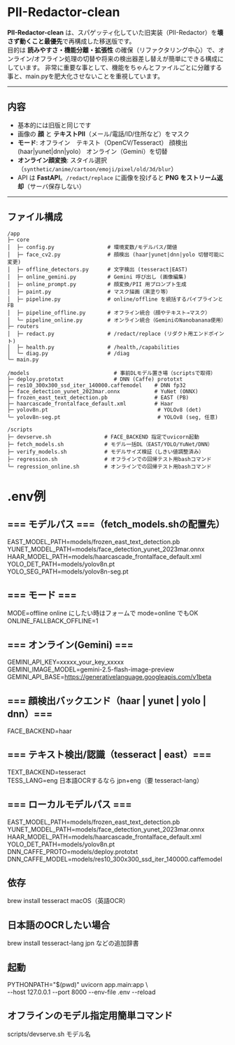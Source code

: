 # PII-Redactor-clean

**PII-Redactor-clean** は、スパゲッティ化していた旧実装（PII-Redactor）を**壊さず動くこと最優先**で再構成した移送版です。  
目的は **読みやすさ・機能分離・拡張性** の確保（リファクタリング中心）で、オンライン/オフライン処理の切替や将来の検出器差し替えが簡単にできる構成にしています。
非常に重要な事として、機能をちゃんとファイルごとに分離する事と、main.pyを肥大化させないことを重視しています。

---

## 内容
- 基本的には旧版と同じです
- 画像の **顔** と **テキストPII**（メール/電話/ID/住所など）をマスク
- **モード**: オフライン　テキスト（OpenCV/Tesseract） 顔検出 (haar|yunet|dnn|yolo） オンライン（Gemini）を切替
- **オンライン顔変換**: スタイル選択（`synthetic/anime/cartoon/emoji/pixel/old/3d/blur`）
- API は **FastAPI**。`/redact/replace` に画像を投げると **PNG をストリーム返却**（サーバ保存しない）

---

## ファイル構成

<!-- FILE TREE START -->
```text
/app
├─ core
│  ├─ config.py                 # 環境変数/モデルパス/閾値
│  ├─ face_cv2.py               # 顔検出 (haar|yunet|dnn|yolo 切替可能に変更)
│  ├─ offline_detectors.py      # 文字検出 (tesseract|EAST)
│  ├─ online_gemini.py          # Gemini 呼び出し (画像編集)
│  ├─ online_prompt.py          # 顔変換/PII 用プロンプト生成
│  ├─ paint.py                  # マスク描画（黒塗り等）
│  ├─ pipeline.py               # online/offline を統括するパイプラインとFB
│  ├─ pipeline_offline.py       # オフライン統合（顔やテキスト→マスク）
│  └─ pipeline_online.py        # オンライン統合（GeminiのNanobanana使用）
├─ routers
│  ├─ redact.py                 # /redact/replace (リダクト用エンドポイント)
│  ├─ health.py                 # /health,/capabilities
│  └─ diag.py                   # /diag 
└─ main.py

/models                           # 事前DLモデル置き場（scriptsで取得）
├─ deploy.prototxt                # DNN (Caffe) prototxt
├─ res10_300x300_ssd_iter_140000.caffemodel    # DNN fp32
├─ face_detection_yunet_2023mar.onnx           # YuNet (ONNX)
├─ frozen_east_text_detection.pb               # EAST (PB)
├─ haarcascade_frontalface_default.xml         # Haar
├─ yolov8n.pt                                   # YOLOv8 (det)
└─ yolov8n-seg.pt                               # YOLOv8 (seg, 任意)

/scripts
├─ devserve.sh                 # FACE_BACKEND 指定でuvicorn起動
├─ fetch_models.sh             # モデル一括DL（EAST/YOLO/YuNet/DNN）
├─ verify_models.sh            # モデルサイズ検証（しきい値調整済み）
├─ regression.sh               # オフラインでの回帰テスト用bashコマンド
└─ regression_online.sh        # オンラインでの回帰テスト用bashコマンド
```

# .env例
## === モデルパス ===（fetch_models.shの配置先）<br>
EAST_MODEL_PATH=models/frozen_east_text_detection.pb <br>
YUNET_MODEL_PATH=models/face_detection_yunet_2023mar.onnx <br>
HAAR_MODEL_PATH=models/haarcascade_frontalface_default.xml <br>
YOLO_DET_PATH=models/yolov8n.pt <br>
YOLO_SEG_PATH=models/yolov8n-seg.pt <br>

## === モード ===
MODE=offline   online にしたい時はフォームで mode=online でもOK <br>
ONLINE_FALLBACK_OFFLINE=1 <br>

## === オンライン(Gemini) ===
GEMINI_API_KEY=xxxxx_your_key_xxxxx <br>
GEMINI_IMAGE_MODEL=gemini-2.5-flash-image-preview <br>
GEMINI_API_BASE=https://generativelanguage.googleapis.com/v1beta <br>

## === 顔検出バックエンド（haar | yunet | yolo | dnn）=== 
FACE_BACKEND=haar <br>

## === テキスト検出/認識（tesseract | east）===
TEXT_BACKEND=tesseract <br>
TESS_LANG=eng       日本語OCRするなら jpn+eng（要 tesseract-lang） <br>

## === ローカルモデルパス ===
EAST_MODEL_PATH=models/frozen_east_text_detection.pb <br>
YUNET_MODEL_PATH=models/face_detection_yunet_2023mar.onnx <br>
HAAR_MODEL_PATH=models/haarcascade_frontalface_default.xml <br>
YOLO_DET_PATH=models/yolov8n.pt <br>
DNN_CAFFE_PROTO=models/deploy.prototxt <br>
DNN_CAFFE_MODEL=models/res10_300x300_ssd_iter_140000.caffemodel <br>


## 依存
brew install tesseract   macOS（英語OCR） <br>
## 日本語のOCRしたい場合 
brew install tesseract-lang jpn などの追加辞書 <br>

## 起動
PYTHONPATH="$(pwd)" uvicorn app.main:app \ <br>
  --host 127.0.0.1 --port 8000 --env-file .env --reload

## オフラインのモデル指定用簡単コマンド
scripts/devserve.sh モデル名
